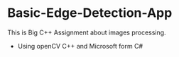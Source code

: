 # Basic-Edge-Detection-App
This is Big  C++ Assignment about images processing.
- Using openCV C++ and Microsoft form C#
